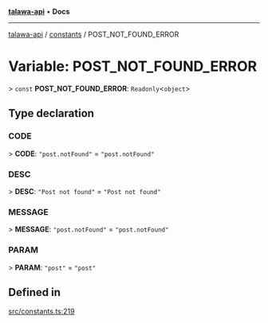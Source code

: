 [**talawa-api**](../../README.md) • **Docs**

***

[talawa-api](../../modules.md) / [constants](../README.md) / POST\_NOT\_FOUND\_ERROR

# Variable: POST\_NOT\_FOUND\_ERROR

\> `const` **POST\_NOT\_FOUND\_ERROR**: `Readonly`\<`object`\>

## Type declaration

### CODE

\> **CODE**: `"post.notFound"` = `"post.notFound"`

### DESC

\> **DESC**: `"Post not found"` = `"Post not found"`

### MESSAGE

\> **MESSAGE**: `"post.notFound"` = `"post.notFound"`

### PARAM

\> **PARAM**: `"post"` = `"post"`

## Defined in

[src/constants.ts:219](https://github.com/PalisadoesFoundation/talawa-api/blob/c952c7a3bfd4b8b910fbae10313f5402ade5a9d4/src/constants.ts#L219)
